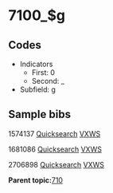 # 7100\_$g

## Codes

-   Indicators
    -   First: 0
    -   Second: \_
-   Subfield: g

## Sample bibs

1574137 [Quicksearch](https://search.library.yale.edu/catalog/1574137) [VXWS](http://prodorbis.library.yale.edu:7014/vxws/GetHoldingsService?bibId=1574137)

1681086 [Quicksearch](https://search.library.yale.edu/catalog/1681086) [VXWS](http://prodorbis.library.yale.edu:7014/vxws/GetHoldingsService?bibId=1681086)

2706898 [Quicksearch](https://search.library.yale.edu/catalog/2706898) [VXWS](http://prodorbis.library.yale.edu:7014/vxws/GetHoldingsService?bibId=2706898)

**Parent topic:**[710](../../tags/710/710.md)


